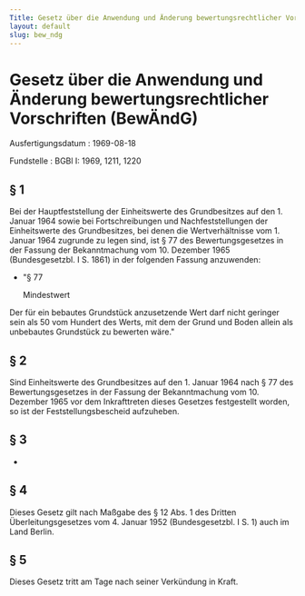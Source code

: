 ```yaml
---
Title: Gesetz über die Anwendung und Änderung bewertungsrechtlicher Vorschriften
layout: default
slug: bew_ndg
---
```


# Gesetz über die Anwendung und Änderung bewertungsrechtlicher Vorschriften (BewÄndG)

Ausfertigungsdatum
:   1969-08-18

Fundstelle
:   BGBl I: 1969, 1211, 1220



## § 1

Bei der Hauptfeststellung der Einheitswerte des Grundbesitzes auf den
1\. Januar 1964 sowie bei Fortschreibungen und Nachfeststellungen der
Einheitswerte des Grundbesitzes, bei denen die Wertverhältnisse vom 1.
Januar 1964 zugrunde zu legen sind, ist § 77 des Bewertungsgesetzes in
der Fassung der Bekanntmachung vom 10. Dezember 1965 (Bundesgesetzbl.
I S. 1861) in der folgenden Fassung anzuwenden:

*   "§ 77

    Mindestwert



Der für ein bebautes Grundstück anzusetzende Wert darf nicht geringer
sein als 50 vom Hundert des Werts, mit dem der Grund und Boden allein
als unbebautes Grundstück zu bewerten wäre."


## § 2

Sind Einheitswerte des Grundbesitzes auf den 1. Januar 1964 nach § 77
des Bewertungsgesetzes in der Fassung der Bekanntmachung vom 10.
Dezember 1965 vor dem Inkrafttreten dieses Gesetzes festgestellt
worden, so ist der Feststellungsbescheid aufzuheben.


## § 3

-


## § 4

Dieses Gesetz gilt nach Maßgabe des § 12 Abs. 1 des Dritten
Überleitungsgesetzes vom 4. Januar 1952 (Bundesgesetzbl. I S. 1) auch
im Land Berlin.


## § 5

Dieses Gesetz tritt am Tage nach seiner Verkündung in Kraft.

